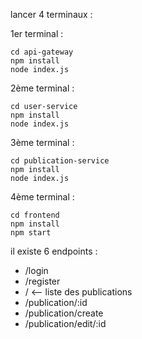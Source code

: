 lancer 4 terminaux :

1er terminal : 

```
cd api-gateway
npm install
node index.js
```

2ème terminal : 

```
cd user-service
npm install
node index.js
```

3ème terminal : 

```
cd publication-service
npm install
node index.js
```

4ème terminal : 

```
cd frontend
npm install
npm start
```

il existe 6 endpoints :
- /login
- /register
- / <-- liste des publications
- /publication/:id
- /publication/create
- /publication/edit/:id